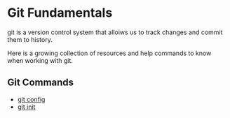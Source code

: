 # Git Fundamentals

git is a version control system that alloiws us to track changes and commit them to history.

Here is a growing collection of resources and help commands to know when working with git.

## Git Commands
- [git config](./commands/Config.md)
- [git init](./commands/init.md)
